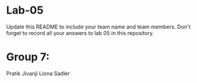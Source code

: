 # Lab-05

Update this README to include your team name and team members. Don't forget to record all your answers to lab 05 in this repository.

Group 7:
=====
Pratik Jivanji
Liona Sadler
